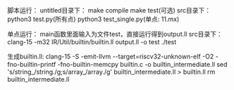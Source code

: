 脚本运行：
  untitled目录下：
    make compile
    make test(可选)
  src目录下：
    python3 test.py(所有点)
    python3 test_single.py(单点: 11.mx)

单点运行：
main函数里面输入为文件test，直接运行得到output.ll
src目录下：
    clang-15 -m32 IR/Util/builtin/builtin.ll output.ll -o test
    ./test

生成builtin.ll:
clang-15 -S -emit-llvm --target=riscv32-unknown-elf -O2 -fno-builtin-printf -fno-builtin-memcpy builtin.c -o builtin_intermediate.ll
sed 's/string_/string./g;s/array_/array./g' builtin_intermediate.ll > builtin.ll
rm builtin_intermediate.ll
